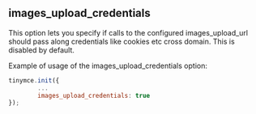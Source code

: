 ## images_upload_credentials

This option lets you specify if calls to the configured images_upload_url should pass along credentials like cookies etc cross domain. This is disabled by default.

Example of usage of the images_upload_credentials option:

```js
tinymce.init({
        ...
        images_upload_credentials: true
});
```
